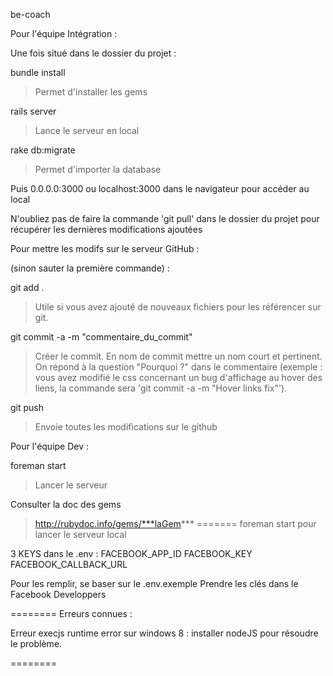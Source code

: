 be-coach

Pour l'équipe Intégration : 

Une fois situé dans le dossier du projet : 

bundle install 
> Permet d'installer les gems

rails server
> Lance le serveur en local

rake db:migrate
> Permet d'importer la database

Puis 0.0.0.0:3000 ou localhost:3000 dans le navigateur pour accéder au local

N'oubliez pas de faire la commande 'git pull' dans le dossier du projet pour récupérer les dernières modifications ajoutées

Pour mettre les modifs sur le serveur GitHub : 

 (sinon sauter la première commande) :

git add .
> Utile si vous avez ajouté de nouveaux fichiers pour les référencer sur git.

git commit -a -m "commentaire_du_commit"
> Créer le commit. En nom de commit mettre un nom court et pertinent. On répond à la question "Pourquoi ?" dans le commentaire (exemple : vous avez modifié le css concernant un bug d'affichage au hover des liens, la commande sera 'git commit -a -m "Hover links fix"').

git push
> Envoie toutes les modifications sur le github


Pour l'équipe Dev : 

foreman start
> Lancer le serveur

Consulter la doc des gems
> http://rubydoc.info/gems/***laGem***
=======
foreman start pour lancer le serveur local

3 KEYS dans le .env : 
FACEBOOK_APP_ID
FACEBOOK_KEY
FACEBOOK_CALLBACK_URL

Pour les remplir, se baser sur le .env.exemple
Prendre les clés dans le Facebook Developpers

========
Erreurs connues : 

Erreur execjs runtime error sur windows 8 : installer nodeJS pour résoudre le problème.

========
